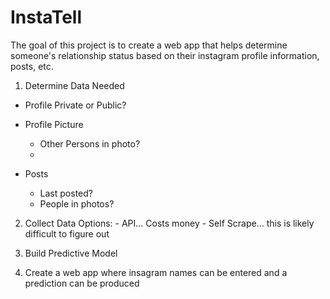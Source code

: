 # InstaTell

The goal of this project is to create a web app that helps determine someone's relationship status based on their instagram profile information, posts, etc.

1. Determine Data Needed

- Profile Private or Public?

- Profile Picture
	- Other Persons in photo?
	- 

- Posts
	- Last posted?
	- People in photos?


2. Collect Data
	Options:
		- API... Costs money
		- Self Scrape... this is likely difficult to figure out

3. Build Predictive Model


4. Create a web app where insagram names can be entered and a prediction can be produced